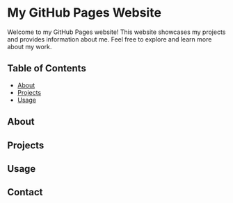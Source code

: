 # My GitHub Pages Website

Welcome to my GitHub Pages website! This website showcases my projects and provides information about me. Feel free to explore and learn more about my work.

## Table of Contents

- [About](#about)
- [Projects](#projects)
- [Usage](#usage)

## About


## Projects


## Usage


## Contact


